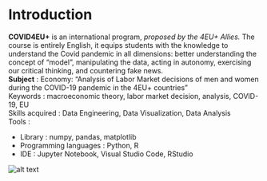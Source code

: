 # Introduction
**COVID4EU+** is an international program, *proposed by the 4EU+ Allies.* The course is entirely English, it equips students with the knowledge to understand the Covid pandemic in all dimensions: better understanding the concept of “model”, manipulating the data, acting in autonomy, exercising our critical thinking, and countering fake news. </br>
**Subject** : Economy: “Analysis of Labor Market decisions of men and women during the COVID-19 pandemic in the 4EU+ countries”<br>
Keywords : macroeconomic theory, labor market decision, analysis, COVID-19, EU<br>
Skills acquired : Data Engineering, Data Visualization, Data Analysis<br>
Tools : 
- Library : numpy, pandas, matplotlib
- Programming languages : Python, R
- IDE : Jupyter Notebook, Visual Studio Code, RStudio 

![alt text](https://github.com/leondgv/covid4eu-sorbonne/blob/main/en-tete_etroite.png)
